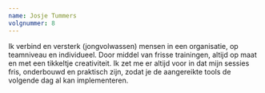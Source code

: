 ```yaml
---
name: Josje Tummers
volgnummer: 8
---
```

Ik verbind en versterk (jongvolwassen) mensen in een organisatie, op teamniveau en individueel. Door middel van frisse trainingen, altijd op maat en met een tikkeltje creativiteit. Ik zet me er altijd voor in dat mijn sessies fris, onderbouwd en praktisch zijn, zodat je de aangereikte tools de volgende dag al kan implementeren. 